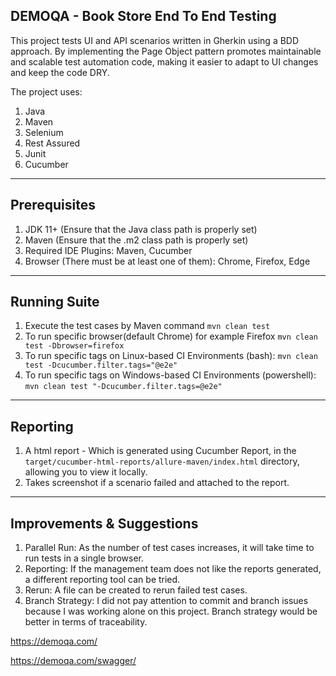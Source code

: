 DEMOQA - Book Store End To End Testing
---

This project tests UI and API scenarios written in Gherkin using a BDD approach. By implementing the Page Object pattern promotes maintainable and scalable test automation code, making it easier to adapt to UI changes and keep the code DRY.

The project uses:
1. Java
2. Maven
3. Selenium
4. Rest Assured
4. Junit
5. Cucumber
---

Prerequisites
---
1. JDK 11+ (Ensure that the Java class path is properly set)
2. Maven (Ensure that the .m2 class path is properly set)
3. Required IDE Plugins: Maven, Cucumber
4. Browser (There must be at least one of them): Chrome, Firefox, Edge
---
Running Suite
---
1. Execute the test cases by Maven command `mvn clean test`
2. To run specific browser(default Chrome) for example Firefox `mvn clean test -Dbrowser=firefox`
3. To run specific tags on Linux-based CI Environments (bash): `mvn clean test -Dcucumber.filter.tags="@e2e"`
4. To run specific tags on Windows-based CI Environments (powershell): `mvn clean test "-Dcucumber.filter.tags=@e2e"`
---

Reporting
---
1. A html report - Which is generated using Cucumber Report, in the `target/cucumber-html-reports/allure-maven/index.html` directory, allowing you to view it locally.
2. Takes screenshot if a scenario failed and attached to the report.
---

Improvements & Suggestions
---

1. Parallel Run: As the number of test cases increases, it will take time to run tests in a single browser.
2. Reporting: If the management team does not like the reports generated, a different reporting tool can be tried.
3. Rerun: A file can be created to rerun failed test cases.
4. Branch Strategy: I did not pay attention to commit and branch issues because I was working alone on this project. Branch strategy would be better in terms of traceability.

https://demoqa.com/

https://demoqa.com/swagger/